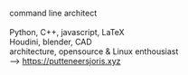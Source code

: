    
command line architect
<br><br>
Python, C++, javascript, LaTeX
<br>
Houdini, blender, CAD
<br>
architecture, opensource & Linux enthousiast
<br>
--> https://putteneersjoris.xyz
